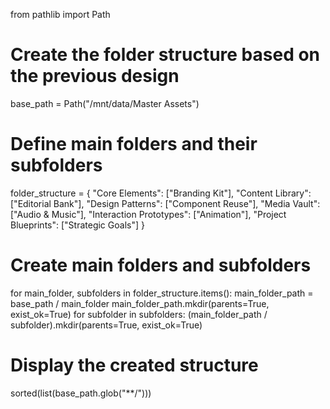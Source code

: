 from pathlib import Path

# Create the folder structure based on the previous design
base_path = Path("/mnt/data/Master Assets")

# Define main folders and their subfolders
folder_structure = {
    "Core Elements": ["Branding Kit"],
    "Content Library": ["Editorial Bank"],
    "Design Patterns": ["Component Reuse"],
    "Media Vault": ["Audio & Music"],
    "Interaction Prototypes": ["Animation"],
    "Project Blueprints": ["Strategic Goals"]
}

# Create main folders and subfolders
for main_folder, subfolders in folder_structure.items():
    main_folder_path = base_path / main_folder
    main_folder_path.mkdir(parents=True, exist_ok=True)
    for subfolder in subfolders:
        (main_folder_path / subfolder).mkdir(parents=True, exist_ok=True)

# Display the created structure
sorted(list(base_path.glob("**/")))